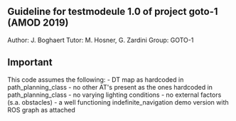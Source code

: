 ## Guideline for testmodeule 1.0 of project goto-1 (AMOD 2019)
Author: J. Boghaert
Tutor: M. Hosner, G. Zardini
Group: GOTO-1

## Important
This code assumes the following:
    - DT map as hardcoded in path_planning_class
    - no other AT's present as the ones hardcoded in path_planning_class
    - no varying lighting conditions
    - no external factors (s.a. obstacles)
    - a well functioning indefinite_navigation demo version with ROS graph as attached
